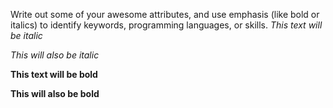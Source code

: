 Write out some of your awesome attributes, and use emphasis (like bold or italics) to identify keywords, programming languages, or skills.
*This text will be italic*

_This will also be italic_

**This text will be bold**

__This will also be bold__
